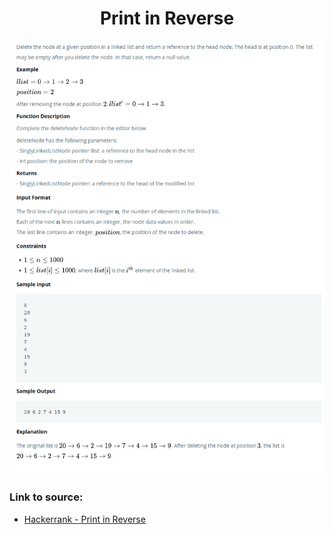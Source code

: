 <h1 align="center">Print in Reverse</h1>

![alt text](https://github.com/matthew01lokiet/Algorithmic-exercises/blob/main/z_description_images/Linked%20List/delete_a_node_from_a_linked_list.png?raw=true)

### Link to source: 
- <a href="https://www.hackerrank.com/challenges/print-the-elements-of-a-linked-list-in-reverse/problem">Hackerrank - Print in Reverse</a>
